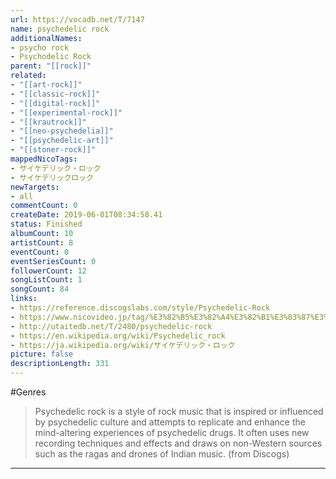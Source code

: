 ```yaml
---
url: https://vocadb.net/T/7147
name: psychedelic rock
additionalNames: 
- psycho rock
- Psychodelic Rock
parent: "[[rock]]"
related:
- "[[art-rock]]"
- "[[classic-rock]]"
- "[[digital-rock]]"
- "[[experimental-rock]]"
- "[[krautrock]]"
- "[[neo-psychedelia]]"
- "[[psychedelic-art]]"
- "[[stoner-rock]]"
mappedNicoTags:
- サイケデリック・ロック
- サイケデリックロック
newTargets:
- all
commentCount: 0
createDate: 2019-06-01T08:34:58.41
status: Finished
albumCount: 10
artistCount: 8
eventCount: 0
eventSeriesCount: 0
followerCount: 12
songListCount: 1
songCount: 84
links: 
- https://reference.discogslabs.com/style/Psychedelic-Rock
- https://www.nicovideo.jp/tag/%E3%82%B5%E3%82%A4%E3%82%B1%E3%83%87%E3%83%AA%E3%83%83%E3%82%AF%E3%83%BB%E3%83%AD%E3%83%83%E3%82%AF
- http://utaitedb.net/T/2480/psychedelic-rock
- https://en.wikipedia.org/wiki/Psychedelic_rock
- https://ja.wikipedia.org/wiki/サイケデリック・ロック
picture: false
descriptionLength: 331
---
```


#Genres

>Psychedelic rock is a style of rock music that is inspired or influenced by psychedelic culture and attempts to replicate and enhance the mind-altering experiences of psychedelic drugs. It often uses new recording techniques and effects and draws on non-Western sources such as the ragas and drones of Indian music. (from Discogs)

---

